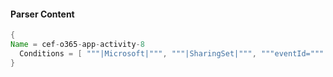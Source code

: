 #### Parser Content
```Java
{
Name = cef-o365-app-activity-8
  Conditions = [ """|Microsoft|""", """|SharingSet|""", """eventId=""" ]
}
```